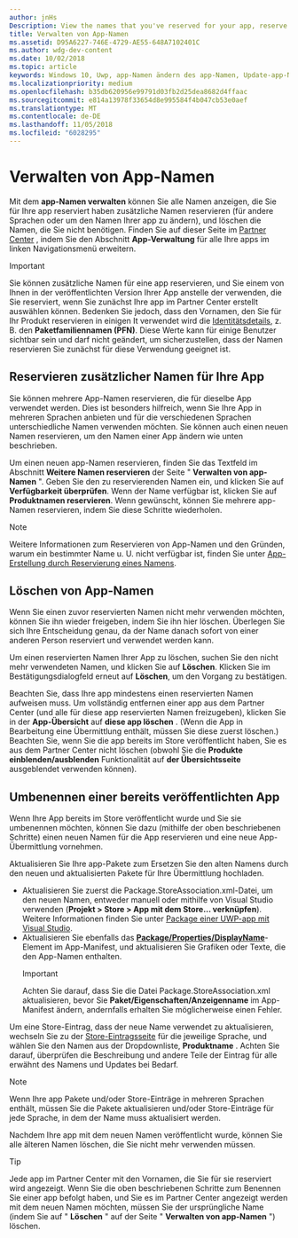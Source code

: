 ```yaml
---
author: jnHs
Description: View the names that you've reserved for your app, reserve additional names (for other languages or to change your app's name), and delete reserved names that you don't need anymore.
title: Verwalten von App-Namen
ms.assetid: D95A6227-746E-4729-AE55-648A7102401C
ms.author: wdg-dev-content
ms.date: 10/02/2018
ms.topic: article
keywords: Windows 10, Uwp, app-Namen ändern des app-Namen, Update-app-Namen, game Namen, Produktname
ms.localizationpriority: medium
ms.openlocfilehash: b35db620956e99791d03fb2d25dea8682d4ffaac
ms.sourcegitcommit: e814a13978f33654d8e995584f4b047cb53e0aef
ms.translationtype: MT
ms.contentlocale: de-DE
ms.lasthandoff: 11/05/2018
ms.locfileid: "6028295"
---
```

# <a name="manage-app-names"></a>Verwalten von App-Namen

Mit dem **app-Namen verwalten** können Sie alle Namen anzeigen, die Sie für Ihre app reserviert haben zusätzliche Namen reservieren (für andere Sprachen oder um den Namen Ihrer app zu ändern), und löschen die Namen, die Sie nicht benötigen. Finden Sie auf dieser Seite im [Partner Center](https://partner.microsoft.com/dashboard) , indem Sie den Abschnitt **App-Verwaltung** für alle Ihre apps im linken Navigationsmenü erweitern.

> [!IMPORTANT]
> Sie können zusätzliche Namen für eine app reservieren, und Sie einem von Ihnen in der veröffentlichten Version Ihrer App anstelle der verwenden, die Sie reserviert, wenn Sie zunächst Ihre app im Partner Center erstellt auswählen können. Bedenken Sie jedoch, dass den Vornamen, den Sie für Ihr Produkt reservieren in einigen It verwendet wird die [Identitätsdetails](view-app-identity-details.md), z. B. den **Paketfamiliennamen (PFN)**. Diese Werte kann für einige Benutzer sichtbar sein und darf nicht geändert, um sicherzustellen, dass der Namen reservieren Sie zunächst für diese Verwendung geeignet ist.


## <a name="reserve-additional-names-for-your-app"></a>Reservieren zusätzlicher Namen für Ihre App

Sie können mehrere App-Namen reservieren, die für dieselbe App verwendet werden. Dies ist besonders hilfreich, wenn Sie Ihre App in mehreren Sprachen anbieten und für die verschiedenen Sprachen unterschiedliche Namen verwenden möchten. Sie können auch einen neuen Namen reservieren, um den Namen einer App ändern wie unten beschrieben.

Um einen neuen app-Namen reservieren, finden Sie das Textfeld im Abschnitt **Weitere Namen reservieren** der Seite " **Verwalten von app-Namen** ". Geben Sie den zu reservierenden Namen ein, und klicken Sie auf **Verfügbarkeit überprüfen**. Wenn der Name verfügbar ist, klicken Sie auf **Produktnamen reservieren**. Wenn gewünscht, können Sie mehrere app-Namen reservieren, indem Sie diese Schritte wiederholen.

> [!NOTE]
> Weitere Informationen zum Reservieren von App-Namen und den Gründen, warum ein bestimmter Name u. U. nicht verfügbar ist, finden Sie unter [App-Erstellung durch Reservierung eines Namens](create-your-app-by-reserving-a-name.md).


## <a name="delete-app-names"></a>Löschen von App-Namen

Wenn Sie einen zuvor reservierten Namen nicht mehr verwenden möchten, können Sie ihn wieder freigeben, indem Sie ihn hier löschen. Überlegen Sie sich Ihre Entscheidung genau, da der Name danach sofort von einer anderen Person reserviert und verwendet werden kann.

Um einen reservierten Namen Ihrer App zu löschen, suchen Sie den nicht mehr verwendeten Namen, und klicken Sie auf **Löschen**. Klicken Sie im Bestätigungsdialogfeld erneut auf **Löschen**, um den Vorgang zu bestätigen.

Beachten Sie, dass Ihre app mindestens einen reservierten Namen aufweisen muss. Um vollständig entfernen einer app aus dem Partner Center (und alle für diese app reservierten Namen freizugeben), klicken Sie in der **App-Übersicht** auf **diese app löschen** . (Wenn die App in Bearbeitung eine Übermittlung enthält, müssen Sie diese zuerst löschen.) Beachten Sie, wenn Sie die app bereits im Store veröffentlicht haben, Sie es aus dem Partner Center nicht löschen (obwohl Sie die **Produkte einblenden/ausblenden** Funktionalität auf **der Übersichtsseite** ausgeblendet verwenden können). 


## <a name="rename-an-app-that-has-already-been-published"></a>Umbenennen einer bereits veröffentlichten App

Wenn Ihre App bereits im Store veröffentlicht wurde und Sie sie umbenennen möchten, können Sie dazu (mithilfe der oben beschriebenen Schritte) einen neuen Namen für die App reservieren und eine neue App-Übermittlung vornehmen. 

Aktualisieren Sie Ihre app-Pakete zum Ersetzen Sie den alten Namens durch den neuen und aktualisierten Pakete für Ihre Übermittlung hochladen.
- Aktualisieren Sie zuerst die Package.StoreAssociation.xml-Datei, um den neuen Namen, entweder manuell oder mithilfe von Visual Studio verwenden (**Projekt > Store > App mit dem Store... verknüpfen**). Weitere Informationen finden Sie unter [Package einer UWP-app mit Visual Studio](../packaging/packaging-uwp-apps.md).
- Aktualisieren Sie ebenfalls das [**Package/Properties/DisplayName**](https://docs.microsoft.com/uwp/schemas/appxpackage/uapmanifestschema/element-displayname)-Element im App-Manifest, und aktualisieren Sie Grafiken oder Texte, die den App-Namen enthalten. 
  > [!IMPORTANT]
  > Achten Sie darauf, dass Sie die Datei Package.StoreAssociation.xml aktualisieren, bevor Sie **Paket/Eigenschaften/Anzeigenname** im App-Manifest ändern, andernfalls erhalten Sie möglicherweise einen Fehler.

Um eine Store-Eintrag, dass der neue Name verwendet zu aktualisieren, wechseln Sie zu der [Store-Eintragsseite](create-app-store-listings.md) für die jeweilige Sprache, und wählen Sie den Namen aus der Dropdownliste, **Produktname** . Achten Sie darauf, überprüfen die Beschreibung und andere Teile der Eintrag für alle erwähnt des Namens und Updates bei Bedarf.

> [!NOTE]
> Wenn Ihre app Pakete und/oder Store-Einträge in mehreren Sprachen enthält, müssen Sie die Pakete aktualisieren und/oder Store-Einträge für jede Sprache, in dem der Name muss aktualisiert werden.

Nachdem Ihre app mit dem neuen Namen veröffentlicht wurde, können Sie alle älteren Namen löschen, die Sie nicht mehr verwenden müssen.

> [!TIP]
> Jede app im Partner Center mit den Vornamen, die Sie für sie reserviert wird angezeigt. Wenn Sie die oben beschriebenen Schritte zum Benennen Sie einer app befolgt haben, und Sie es im Partner Center angezeigt werden mit dem neuen Namen möchten, müssen Sie der ursprüngliche Name (indem Sie auf " **Löschen** " auf der Seite " **Verwalten von app-Namen** ") löschen. 

 

 




